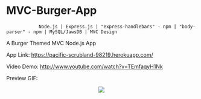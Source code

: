 # MVC-Burger-App

                Node.js | Express.js | "express-handlebars" - npm | "body-parser" - npm | MySQL/JawsDB | MVC Design

A Burger Themed MVC Node.js App 

App Link: https://pacific-scrubland-98219.herokuapp.com/

Video Demo: http://www.youtube.com/watch?v=TEmfaqyH1Nk

Preview GIF:
<p align="center">
<img src="https://i.imgur.com/Ox6SiV6.gif">
</p>



